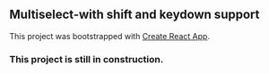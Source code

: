## Multiselect-with shift and keydown support

This project was bootstrapped with [Create React App](https://github.com/facebook/create-react-app).

### This project is still in construction.

